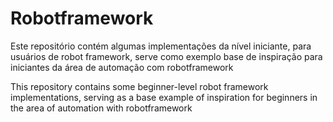 # Robotframework

Este repositório contém algumas implementações da nível iniciante, para usuários de robot framework, serve 
como exemplo base de inspiração para iniciantes da área de automação com robotframework


This repository contains some beginner-level robot framework implementations, 
serving as a base example of inspiration for beginners in the area of automation with robotframework
